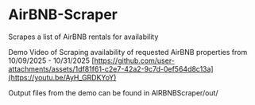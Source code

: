 # AirBNB-Scraper
Scrapes a list of AirBNB rentals for availability

Demo Video of Scraping availability of requested AirBNB properties from 10/09/2025 - 10/31/2025
[https://github.com/user-attachments/assets/1df81f61-c2e7-42a2-9c7d-0ef564d8c13a](https://youtu.be/AyH_GRDKYoY)

Output files from the demo can be found in AIRBNBScraper/out/
